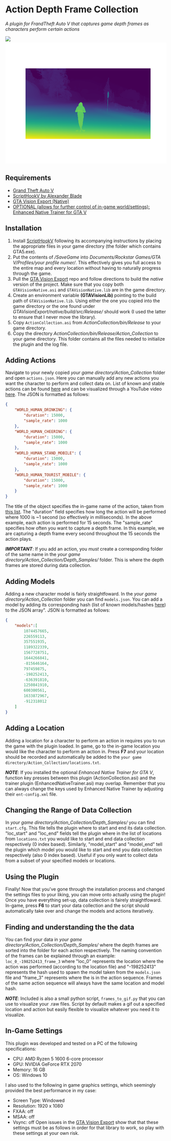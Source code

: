 Action Depth Frame Collection
=============================
*A plugin for FrandTheft Auto V that captures game depth frames as characters perform certain actions*

<img src="/Samples/clap_rgp.gif">
<img src="/Samples/clap_depth.gif">

## Requirements
* [Grand Theft Auto V](https://store.steampowered.com/app/271590/Grand_Theft_Auto_V/)
* [ScriptHookV by Alexander Blade](http://www.dev-c.com/gtav/scripthookv/) 
* [GTA Vision Export (Native)](https://github.com/umautobots/GTAVisionExport)
* [OPTIONAL (allows for further control of in-game world/settings): Enhanced Native Trainer for GTA V](https://www.gta5-mods.com/scripts/enhanced-native-trainer-zemanez-and-others)

## Installation
1. Install [ScriptHookV](http://www.dev-c.com/gtav/scripthookv/) following its accompanying instructions by placing the appropriate files in your game directory (the folder which contains GTA5.exe).
2. Put the contents of */SaveGame* into *Documents/Rockstar Games/GTA V/Profiles/your profile numer/*. This effectively gives you full access to the entire map and every location without having to naturally progress through the game.
3. Pull the [GTA Vision Export](https://github.com/umautobots/GTAVisionExport) repo and follow directions to build the *native* version of the project.  Make sure that you copy both `GTAVisionNative.asi` and `GTAVisionNative.lib` are in the game directory. 
4. Create an environment variable **(GTAVisionLib)** pointing to the build path of `GTAVisionNative.lib`. Using either the one you copied into the game directory or the one found under *GTAVisionExport/native/build/src/Release/* should work (I used the latter to ensure that I never move the library).
5. Copy `ActionCollection.asi` from *ActionCollection/bin/Release* to your game directory. 
6. Copy the directory *ActionCollection/bin/Release/Action_Collection* to your game directory. This folder contains all the files needed to initialize the plugin and the log file. 

## Adding Actions
Navigate to your newly copied *your game directory/Action_Collection* folder and open `actions.json`. Here you can manually add any new actions you want the character to perform and collect data on. List of known and stable actions can be found [here](https://pastebin.com/6mrYTdQv) and can be visualized through a YouTube video [here](https://youtu.be/zO9BwwrsytE). The JSON is formatted as follows:
```json
{
    "WORLD_HUMAN_DRINKING": {
        "duration": 15000,
        "sample_rate": 1000
    },
    "WORLD_HUMAN_CHEERING": {
        "duration": 15000,
        "sample_rate": 1000
    },
    "WORLD_HUMAN_STAND_MOBILE": {
        "duration": 15000,
        "sample_rate": 1000
    },
    "WORLD_HUMAN_TOURIST_MOBILE": {
        "duration": 15000,
        "sample_rate": 1000
    }
}
```
The title of the object specifies the in-game name of the action, taken from [this list](https://pastebin.com/6mrYTdQv). The "duration" field specifies how long the action will be performed where 1000 is ~1 second (so effectively in milliseconds). In the above example, each action is performed for 15 seconds. The "sample_rate" specifies how often you want to capture a depth frame. In this example, we are capturing a depth frame every second throughout the 15 seconds the action plays. 

***IMPORTANT***: If you add an action, you *must* create a corresponding folder of the same name in the *your game directory/Action_Collection/Depth_Samples/* folder. This is where the depth frames are stored during data collection. 

## Adding Models
Adding a new character model is fairly straightfoward. In the *your game directory/Action_Collection* folder you can find `models.json`. You can add a model by adding its corresponding hash (list of known models/hashes [here](https://wiki.gtanet.work/index.php/Peds)) to the JSON array". JSON is formatted as follows:
```json
{
    "models":[
        1074457665, 
        226559113,
        357551935, 
        1189322339,
        1567728751, 
        1644266841,
        -815646164,
        797459875,
        -198252413,
        -636391810,
        1250841910, 
        600300561,
        1633872967, 
        -912318012
    ]
}
```

## Adding a Location
Adding a location for a character to perform an action in requires you to run the game with the plugin loaded. In game, go to the in-game location you would like the character to perform an action in. Press **F7** and your location should be recorded and automatically be added to the `your game directory/Action_Collection/locations.txt`.

***NOTE***: If you installed the optional *Enhanced Native Trainer for GTA V*, function key presses between this plugin (ActionCollection.asi) and the trainer plugin (EnhancedNativeTrainer.asi) may overlap. Remember that you can always change the keys used by Enhanced Native Trainer by adjusting their `ent-config.xml` file. 

## Changing the Range of Data Collection
In *your game directory/Action_Collection/Depth_Samples/* you can find `start.cfg`. This file tells the plugin where to start and end its data collection. "loc_start" and "loc_end" fields tell the plugin where in the list of locations from `locations.txt` you would like to start and end data collection respectively (0 index based). Similarly, "model_start" and "model_end" tell the plugin which model you would like to start and end you data collection respectively (also 0 index based). Useful if you only want to collect data from a subset of your specified models or locations. 

## Using the Plugin
Finally! Now that you've gone through the installation process and changed the settings files to your liking, you can move onto actually using the plugin! Once you have everything set-up, data collection is fairely straightfoward. In-game, press **F6** to start your data collection and the script should automatically take over and change the models and actions iteratively. 

## Finding and understanding the the data
You can find your data in *your game directory/Action_Collection/Depth_Samples/* where the depth frames are sorted into the folder for each action respectively. The naming convention of the frames can be explained through an example: `loc_0_-198252413_frame_3` where "loc_0" represents the location where the action was performed (according to the location file) and "-198252413" represents the hash used to spawn the model taken from the `models.json` file and "frame_3" represents where the is in the action sequence. Frames of the same action sequence will always have the same location and model hash. 

***NOTE***: Included is also a small python script, `frames_to_gif.py` that you can use to visualize your .raw files. Script by default makes a gif out a specified location and action but easily flexible to visualize whatever you need it to visualize. 

## In-Game Settings
This plugin was developed and tested on a PC of the following specifications:
* CPU: AMD Ryzen 5 1600 6-core processor
* GPU: NVIDIA GeForce RTX 2070
* Memory: 16 GB
* OS: Windows 10

I also used to the following in game graphics settings, which seemingly provided the best performance in my case: 
* Screen Type: Windowed
* Resolution: 1920 x 1080
* FXAA: off
* MSAA: off 
* Vsync: off
Open issues in the [GTA Vision Export](https://github.com/umautobots/GTAVisionExport) show that that these settings must be as follows in order for that library to work, so play with these settings at your own risk. 
